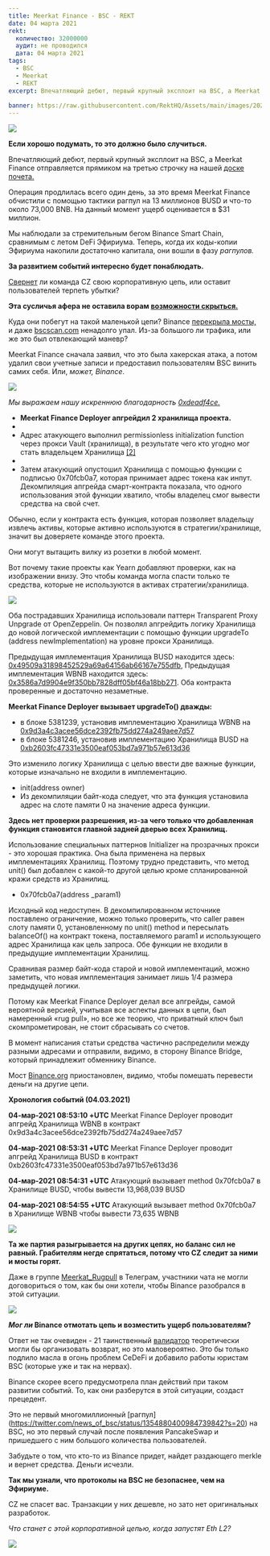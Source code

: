 ```yaml
---
title: Meerkat Finance - BSC - REKT
date: 04 марта 2021
rekt: 
  количество: 32000000
  аудит: не проводился
  дата: 04 марта 2021
tags:
  - BSC
  - Meerkat
  - REKT
excerpt: Впечатляющий дебют, первый крупный эксплоит на BSC, а Meerkat Finance отправляется прямиком на третью строчку на нашей доске почета. Свернет ли команда CZ свою корпоративную цепь, или оставит пользователей терпеть убытки? Эта сусличья афера не оставила ворам возможности скрыться.
 
banner: https://raw.githubusercontent.com/RektHQ/Assets/main/images/2021/03/mf-header.png
---
```

![](https://raw.githubusercontent.com/RektHQ/Assets/main/images/2021/03/mf-header.png)

**Если хорошо подумать, то это должно было случиться.** 

Впечатляющий дебют, первый крупный эксплоит на BSC, а Meerkat Finance отправляется прямиком на третью строчку на нашей [доске почета.](https://rekt.eth.link/leaderboard/)

Операция продлилась всего один день, за это время Meerkat Finance обчистили с помощью тактики рагпул на 13 миллионов BUSD и что-то около 73,000 BNB. На данный момент ущерб оценивается в  $31 миллион.

Мы наблюдали за стремительным бегом Binance Smart Chain, сравнимым с летом DeFi Эфириума. Теперь, когда их коды-копии Эфириума накопили достаточно капитала, они вошли в фазу _рагпулов._

**За развитием событий интересно будет понаблюдать.** 

[Свернет](https://twitter.com/cz_binance/status/1125996194734399488?ref_src=twsrc%5Etfw%7Ctwcamp%5Etweetembed%7Ctwterm%5E1125996194734399488%7Ctwgr%5E%7Ctwcon%5Es1_c10&ref_url=https%3A%2F%2Fwww.coindesk.com%2Fbinance-may-consider-bitcoin-rollback-following-40-million-hack) ли команда CZ свою корпоративную цепь, или оставит пользователей терпеть убытки?

**Эта сусличья афера не оставила ворам [возможности скрыться.](https://www.youtube.com/watch?v=58UD3jU86pY)**

Куда они побегут на такой маленькой цепи? Binance [перекрыла мосты,](https://twitter.com/madcapslaugh/status/1367448466453106693?s=20) и даже [bscscan.com](https://bscscan.com/) ненадолго упал. Из-за большого ли трафика, или же это был отвлекающий маневр?

Meerkat Finance сначала заявил, что это была хакерская атака, а потом удалил свои учетные записи и предоставил пользователям BSC винить самих себя. Или, _может, Binance_. 

![](https://raw.githubusercontent.com/RektHQ/Assets/main/images/2021/03/mf-investigate.png)

_Мы выражаем нашу искреннюю благодарность [0xdeadf4ce.](https://twitter.com/0xdeadf4ce)_

- **Meerkat Finance Deployer апгрейдил  2 хранилища проекта.**
- 
- Адрес атакующего выполнил permissionless initialization function через прокси Vault (хранилища), в результате чего кто угодно мог стать владельцем Хранилища [[2]](https://bscscan.com/tx/0xfcf48681e382e9f9cc1d6a64ff30487306f6b869924c6594075fcc86b3b21f5d)
- 
- Затем атакующий опустошил Хранилища с помощью функции с подписью 0x70fcb0a7, которая принимает адрес токена как инпут. Декомпиляция апгрейда смарт-контракта показала, что одного использования этой функции хватило, чтобы владелец смог вывести средства на свой счет.

Обычно, если у контракта есть функция, которая позволяет владельцу извлечь активы, которые активно используются в стратегии/хранилище, значит вы доверяете команде этого проекта. 

Они могут вытащить вилку из розетки в любой момент.

Вот почему такие проекты как Yearn добавляют проверки, как на изображении внизу. Это чтобы команда могла спасти только те средства, которые не используются в активах стратегии/хранилища.   

![](https://raw.githubusercontent.com/RektHQ/Assets/main/images/2021/03/mf-code.png)

Оба пострадавших Хранилища использовали паттерн Transparent Proxy Unpgrade от OpenZeppelin. Он позволял апгрейдить логику Хранилища до новой логической имплементации с помощью функции upgradeTo (address newImplementation) на уровне прокси Хранилища.

Предыдущая имплементация Хранилища BUSD находится здесь:  [0x49509a31898452529a69a64156ab66167e755dfb](https://bscscan.com/address/0x49509a31898452529a69a64156ab66167e755dfb), Предыдущая имплементация WBNB находится здесь: [0x3586a7d9904e9f350bb7828dff05bf46a18bb271](https://bscscan.com/address/0x3586a7d9904e9f350bb7828dff05bf46a18bb271). Оба контракта проверенные и достаточно незаметные.

**Meerkat Finance Deployer вызывает upgradeTo() дважды:**

- в блоке 5381239, установив имплементацию Хранилища WBNB на [0x9d3a4c3acee56dce2392fb75dd274a249aee7d57](https://bscscan.com/tx/0x063970f8625f250101a7da8abf914748cf8eaaaa9458041f1928501accfe5d6c)
- в блоке 5381246, установив имплементацию Хранилища BUSD на [0xb2603fc47331e3500eaf053bd7a971b57e613d36](https://bscscan.com/tx/0xf19fa4bcff4adaebeddd28c851458ba0f01ffedd52b62df56ace94e7c8842553)

Это изменило логику Хранилища с целью ввести две важные функции, которые изначально не входили в имплементацию.

- init(address owner)
- Из декомпиляции байт-кода следует, что эта функция установила адрес на слоте памяти 0 на значение адреса функции.

**Здесь нет проверки разрешения, из-за чего только что добавленная функция становится главной задней дверью всех Хранилищ.**

Использование специальных паттернов Initializer на прозрачных прокси - это хорошая практика. Она была применена на первых имплементациях Хранилищ. Поэтому трудно представить, что метод unit() был добавлен с какой-то другой целью кроме спланированной кражи средств из Хранилищ.

- 0x70fcb0a7(address _param1)

Исходный код недоступен. В декомпилированном источнике поставлено ограничение, можно только проверить, что caller равен слоту памяти 0, установленному по unit() method и пересылать balanceOf() на контракт токена, поставляемого param1 и использующего адрес Хранилища как цель запроса. Обе функции не входили в предыдущие имплементации Хранилищ.

Сравнивая размер байт-кода старой и новой имплементаций, можно заметить, что новая имплементация занимает лишь 1/4 размера предыдущей логики.

Потому как Meerkat Finance Deployer делал все апгрейды, самой вероятной версией, учитывая все аспекты данных в цепи, был намеренный «rug pull», но все же теорию, что приватный ключ был скомпрометирован, не стоит сбрасывать со счетов.  

В момент написания статьи средства частично распределили между разными адресами и отправили, видимо, в сторону Binance Bridge, который принадлежит обменнику Binance.

Мост [Binance.org](http://binance.org/) приостановлен, видимо, чтобы помешать перевести деньги на другие цепи.

**Хронология событий (04.03.2021)**

**04-мар-2021 08:53:10 +UTC**
Meerkat Finance Deployer проводит апгрейд Хранилища WBNB в контракт 0x9d3a4c3acee56dce2392fb75dd274a249aee7d57

**04-мар-2021 08:53:31 +UTC**
Meerkat Finance Deployer проводит апгрейд Хранилища BUSD в контракт 0xb2603fc47331e3500eaf053bd7a971b57e613d36

**04-мар-2021 08:54:31 +UTC**
Атакующий вызывает method 0x70fcb0a7 в Хранилище BUSD, чтобы вывести 13,968,039 BUSD

**04-мар-2021 08:54:55 +UTC**
Атакующий вызывает method 0x70fcb0a7 в Хранилище WBNB чтобы вывести 73,635 WBNB

![](https://raw.githubusercontent.com/RektHQ/Assets/main/images/2021/03/mf-linebreak.png)

**Та же партия разыгрывается на других цепях, но баланс сил не равный. Грабителям негде спрятаться, потому что CZ следит за ними и мосты горят.**

Даже в группе [Meerkat_Rugpull](https://t.me/Meerkat_Rugpull) в Телеграм, участники чата не могли договориться о том, как бы они хотели, чтобы Binance разобрался в этой ситуации. 

![](https://raw.githubusercontent.com/RektHQ/Assets/main/images/2021/03/mf-poll.png)

**_Мог ли_ Binance отмотать цепь и возместить ущерб пользователям?**

Ответ не так очевиден - 21 таинственный [валидатор](https://docs.binance.org/smart-chain/validator/guideline.html) теоретически могли бы организовать возврат, но это маловероятно. Это бы только подлило масла в огонь проблем CeDeFi и добавило работы юристам BSC (которые уже и так на нервах). 

Binance скорее всего предусмотрела план действий при таком развитии событий. То, как они разберутся в этой ситуации, создаст прецедент.

Это не первый многомиллионный [рагпул] (https://twitter.com/news_of_bsc/status/1354880400984739842?s=20) на BSC, но это первый случай после появления PancakeSwap и пришедшего с ним большого количества пользователей. 

Забудьте о том, что кто-то из Binance придет, найдет раздающего merkle и вернет средства. Деньги исчезли.  

**Так мы узнали, что протоколы на BSC не безопаснее, чем на Эфириуме.** 

CZ не спасет вас. Транзакции у них дешевле, но зато нет оригинальных разработок.

_Что станет с этой корпоративной цепью, когда запустят Eth L2?_ 

![](https://raw.githubusercontent.com/RektHQ/Assets/main/images/2021/03/mf-rektkat.png)
